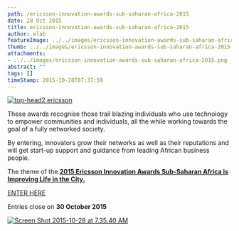```yaml
---
path: /ericsson-innovation-awards-sub-saharan-africa-2015
date: 28 Oct 2015
title: ericsson-innovation-awards-sub-saharan-africa-2015
author: mlab
featureImage: ../../images/ericsson-innovation-awards-sub-saharan-africa-2015.png
thumb: ../../images/ericsson-innovation-awards-sub-saharan-africa-2015.png
attachments: 
- ../../images/ericsson-innovation-awards-sub-saharan-africa-2015.png
abstract: ""
tags: []
timeStamp: 2015-10-28T07:37:59
---
```


[![top-head2 ericsson](https:&#x2F;&#x2F;mlab.co.za&#x2F;wp-content&#x2F;uploads&#x2F;2015&#x2F;10&#x2F;top-head2-ericsson.jpg)](https:&#x2F;&#x2F;mlab.co.za&#x2F;wp-content&#x2F;uploads&#x2F;2015&#x2F;10&#x2F;top-head2-ericsson.jpg)

These awards recognise those trail blazing individuals who use technology to empower communities and individuals, all the while working towards the goal of a fully networked society.

By entering, innovators grow their networks as well as their reputations and will get start-up support and guidance from leading African business people.

The theme of the **[2015 Ericsson Innovation Awards Sub-Saharan Africa is Improving Life in the City.](http:&#x2F;&#x2F;innovationawardssubsahara.com&#x2F;?utm_source&#x3D;C-level%20mailer&amp;utm_medium&#x3D;E-mail&amp;utm_campaign&#x3D;Mailer%20campaign)**

[ENTER HERE](http:&#x2F;&#x2F;innovationawardssubsahara.com&#x2F;form?utm_source&#x3D;Innovation%20awards%20mailer&amp;utm_medium&#x3D;E-mail%20-%20innovation%20awards&amp;utm_term&#x3D;innovation%2C%20start%20up&amp;utm_campaign&#x3D;Mailer%202%20campaign)

Entries close on **30 October 2015**

[![Screen Shot 2015-10-28 at 7.35.40 AM](https:&#x2F;&#x2F;mlab.co.za&#x2F;wp-content&#x2F;uploads&#x2F;2015&#x2F;10&#x2F;Screen-Shot-2015-10-28-at-7.35.40-AM.png)](https:&#x2F;&#x2F;mlab.co.za&#x2F;wp-content&#x2F;uploads&#x2F;2015&#x2F;10&#x2F;Screen-Shot-2015-10-28-at-7.35.40-AM.png)



